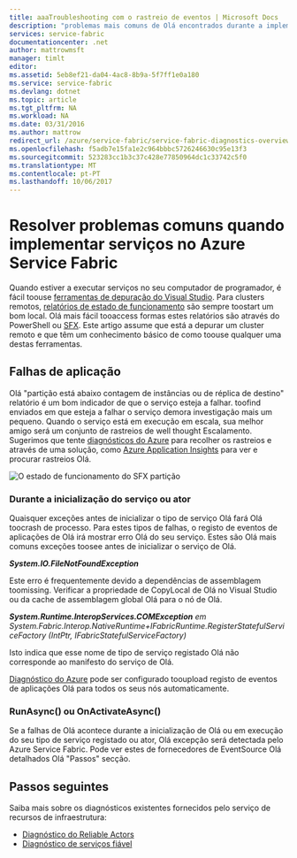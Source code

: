 ```yaml
---
title: aaaTroubleshooting com o rastreio de eventos | Microsoft Docs
description: "problemas mais comuns de Olá encontrados durante a implementação de serviços no Microsoft Azure Service Fabric."
services: service-fabric
documentationcenter: .net
author: mattrowmsft
manager: timlt
editor: 
ms.assetid: 5eb8ef21-da04-4ac8-8b9a-5f7ff1e0a180
ms.service: service-fabric
ms.devlang: dotnet
ms.topic: article
ms.tgt_pltfrm: NA
ms.workload: NA
ms.date: 03/31/2016
ms.author: mattrow
redirect_url: /azure/service-fabric/service-fabric-diagnostics-overview
ms.openlocfilehash: f5adb7e15fa1e2c964bbbc5726246630c95e13f3
ms.sourcegitcommit: 523283cc1b3c37c428e77850964dc1c33742c5f0
ms.translationtype: MT
ms.contentlocale: pt-PT
ms.lasthandoff: 10/06/2017
---
```

# <a name="troubleshoot-common-issues-when-you-deploy-services-on-azure-service-fabric"></a>Resolver problemas comuns quando implementar serviços no Azure Service Fabric
Quando estiver a executar serviços no seu computador de programador, é fácil toouse [ferramentas de depuração do Visual Studio](service-fabric-diagnostics-how-to-monitor-and-diagnose-services-locally.md). Para clusters remotos, [relatórios de estado de funcionamento](service-fabric-view-entities-aggregated-health.md) são sempre toostart um bom local. Olá mais fácil tooaccess formas estes relatórios são através do PowerShell ou [SFX](service-fabric-visualizing-your-cluster.md). Este artigo assume que está a depurar um cluster remoto e que têm um conhecimento básico de como toouse qualquer uma destas ferramentas.

## <a name="application-crash"></a>Falhas de aplicação
Olá "partição está abaixo contagem de instâncias ou de réplica de destino" relatório é um bom indicador de que o serviço esteja a falhar. toofind enviados em que esteja a falhar o serviço demora investigação mais um pequeno. Quando o serviço está em execução em escala, sua melhor amigo será um conjunto de rastreios de well thought Escalamento.  Sugerimos que tente [diagnósticos do Azure](service-fabric-diagnostics-how-to-setup-wad.md) para recolher os rastreios e através de uma solução, como [Azure Application Insights](https://azure.microsoft.com/services/application-insights/) para ver e procurar rastreios Olá.

![O estado de funcionamento do SFX partição](./media/service-fabric-diagnostics-troubleshoot-common-scenarios/crashNewApp.png)

### <a name="during-service-or-actor-initialization"></a>Durante a inicialização do serviço ou ator
Quaisquer exceções antes de inicializar o tipo de serviço Olá fará Olá toocrash de processo. Para estes tipos de falhas, o registo de eventos de aplicações de Olá irá mostrar erro Olá do seu serviço.
Estes são Olá mais comuns exceções toosee antes de inicializar o serviço de Olá.

***System.IO.FileNotFoundException***

Este erro é frequentemente devido a dependências de assemblagem toomissing. Verificar a propriedade de CopyLocal de Olá no Visual Studio ou da cache de assemblagem global Olá para o nó de Olá.

***System.Runtime.InteropServices.COMException*** *em System.Fabric.Interop.NativeRuntime+IFabricRuntime.RegisterStatefulServiceFactory (IntPtr, IFabricStatefulServiceFactory)*

 Isto indica que esse nome de tipo de serviço registado Olá não corresponde ao manifesto do serviço de Olá.

[Diagnóstico do Azure](service-fabric-diagnostics-how-to-setup-wad.md) pode ser configurado tooupload registo de eventos de aplicações Olá para todos os seus nós automaticamente.

### <a name="runasync-or-onactivateasync"></a>RunAsync() ou OnActivateAsync()
Se a falhas de Olá acontece durante a inicialização de Olá ou em execução do seu tipo de serviço registado ou ator, Olá excepção será detectada pelo Azure Service Fabric. Pode ver estes de fornecedores de EventSource Olá detalhados Olá "Passos" secção.

## <a name="next-steps"></a>Passos seguintes
Saiba mais sobre os diagnósticos existentes fornecidos pelo serviço de recursos de infraestrutura:

* [Diagnóstico do Reliable Actors](service-fabric-reliable-actors-diagnostics.md)
* [Diagnóstico de serviços fiável](service-fabric-reliable-services-diagnostics.md)

